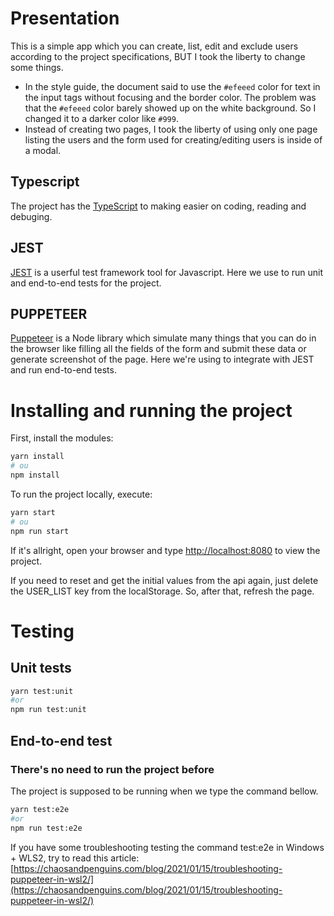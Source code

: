 # Presentation
This is a simple app which you can create, list, edit and exclude users according to the project specifications, BUT I took the liberty to change some things.

- In the style guide, the document said to use the `#efeeed` color for text in the input tags without focusing and the border color. The problem was that the `#efeeed` color barely showed up on the white background. So I changed it to a darker color like `#999`.
- Instead of creating two pages, I took the liberty of using only one page listing the users and the form used for creating/editing users is inside of a modal.

## Typescript
The project has the [TypeScript](https://www.typescriptlang.org/) to making easier on coding, reading and debuging.

## JEST
[JEST](https://jestjs.io/) is a userful test framework tool for Javascript. Here we use to run unit and end-to-end tests for the project.

## PUPPETEER
[Puppeteer](https://pptr.dev/) is a Node library which simulate many things that you can do in the browser like filling all the fields of the form and submit these data or generate screenshot of the page. Here we're using to integrate with JEST and run end-to-end tests.

# Installing and running the project

First, install the modules:

```bash
yarn install
# ou
npm install
```

To run the project locally, execute:

```bash
yarn start
# ou
npm run start
```

If it's allright, open your browser and type [http://localhost:8080](http://localhost:8080) to view the project.

If you need to reset and get the initial values from the api again, just delete the USER_LIST key from the localStorage. So, after that, refresh the page.

# Testing
## Unit tests
```bash
yarn test:unit
#or
npm run test:unit
```

## End-to-end test

### There's no need to run the project before
The project is supposed to be running when we type the command bellow.

```bash
yarn test:e2e
#or
npm run test:e2e
```

If you have some troubleshooting testing the command test:e2e in Windows + WLS2, try to read this article: [https://chaosandpenguins.com/blog/2021/01/15/troubleshooting-puppeteer-in-wsl2/](https://chaosandpenguins.com/blog/2021/01/15/troubleshooting-puppeteer-in-wsl2/)